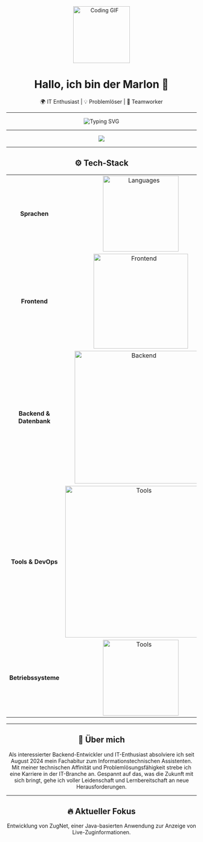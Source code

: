 <!-- Oberer Header-Bereich mit großem Emoji -->
<div align="center">
  <img src="https://avatars.githubusercontent.com/u/49077543?v=4" width="150" alt="Coding GIF">
  <h1>Hallo, ich bin der Marlon 👋</h1>
  <p>🌍 IT Enthusiast | 💡 Problemlöser | 🤝 Teamworker</p>
</div>

---

<!-- Einführung in außergewöhnlichem Stil -->
<p align="center">
  <img src="https://readme-typing-svg.demolab.com?font=Sans&center=true&pause=1000&color=FFFFFF&width=435&lines=Willkommen+auf+meinem+Github+Profil!;Siehe+dich+gerne+ein+wenig+um!" alt="Typing SVG">
</p>

---

<div align="center">
  <a href="https://discord.com/users/1032874064731185152"><img src="https://lanyard.cnrad.dev/api/1032874064731185152?hideBadges=false" /></a>
</div>

---

<!-- Tech Stack mit Skillicons und individuell angepasstem Style -->
<h2 align="center">⚙️ Tech-Stack</h2>
<div align="center">
  <table>
    <tr>
      <td align="center"><b>Sprachen</b></td>
      <td align="center"><img src="https://skillicons.dev/icons?i=java,python,ts,js" width="200" alt="Languages"></td>
    </tr>
    <tr>
      <td align="center"><b>Frontend</b></td>
      <td align="center"><img src="https://skillicons.dev/icons?i=html,css,md,tailwind,nuxt" width="250" alt="Frontend"></td>
    </tr>
    <tr>
      <td align="center"><b>Backend & Datenbank</b></td>
      <td align="center"><img src="https://skillicons.dev/icons?i=spring,nestjs,flask,discord,bots,mongodb,mysql" width="350" alt="Backend"></td>
    </tr>
    <tr>
      <td align="center"><b>Tools & DevOps</b></td>
      <td align="center"><img src="https://skillicons.dev/icons?i=git,github,stackoverflow,cloudflare,vscode,idea,pycharm,webstorm" width="400" alt="Tools"></td>
    </tr>
    <tr>
      <td align="center"><b>Betriebssysteme</b></td>
      <td align="center"><img src="https://skillicons.dev/icons?i=windows,linux,ubuntu,debian" width="200" alt="Tools"></td>
    </tr>
  </table>
</div>

---

<!-- Persönlicher Abschnitt im coolen Stil -->
<h2 align="center">🧠 Über mich</h2>

<div align="center">
  <p>
    Als interessierter Backend-Entwickler und IT-Enthusiast absolviere ich seit August 2024 mein Fachabitur zum Informationstechnischen Assistenten. Mit meiner technischen Affinität und Problemlösungsfähigkeit strebe ich eine Karriere in der IT-Branche an. Gespannt auf das, was die Zukunft mit sich bringt, gehe ich voller Leidenschaft und Lernbereitschaft an neue Herausforderungen.
  </p>
</div>

---

<!-- Animation mit progressiver Aktualisierung -->
<h2 align="center">🔥 Aktueller Fokus</h2>
<p align="center">
    Entwicklung von ZugNet, einer Java-basierten Anwendung zur Anzeige von Live-Zuginformationen.
</p>
